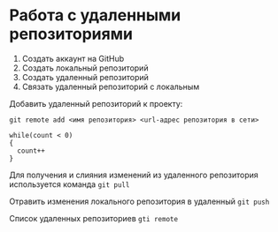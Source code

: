 # **Работа с удаленными репозиториями**
1. Создать аккаунт на GitHub
2. Создать локальный репозиторий
3. Создать удаленный репозиторий
4. Связать удаленный репозиторий с локальным

Добавить удаленный репозиторий к проекту:
```
git remote add <имя репозитория> <url-адрес репозитория в сети>
```
```
while(count < 0)
{
  count++
}
```
Для получения и слияния изменений из удаленного репозитория используется команда `git pull`

Отравить изменения локального репозитория в удаленный `git push`

Список удаленных репозиториев `gti remote`